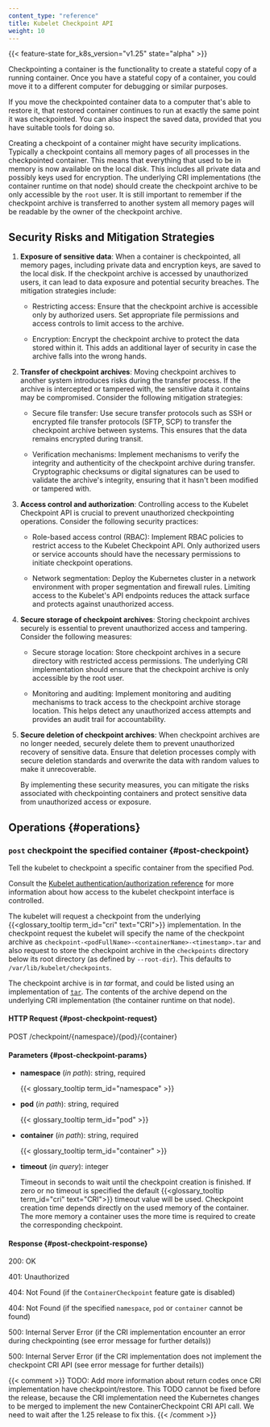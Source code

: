 ```yaml
---
content_type: "reference"
title: Kubelet Checkpoint API
weight: 10
---
```



{{< feature-state for_k8s_version="v1.25" state="alpha" >}}

Checkpointing a container is the functionality to create a stateful copy of 
a running container. Once you have a stateful copy of a container, you could
move it to a different computer for debugging or similar purposes.

If you move the checkpointed container data to a computer that's able to restore
it, that restored container continues to run at exactly the same
point it was checkpointed. You can also inspect the saved data, provided that you
have suitable tools for doing so.

Creating a checkpoint of a container might have security implications. Typically
a checkpoint contains all memory pages of all processes in the checkpointed
container. This means that everything that used to be in memory is now available
on the local disk. This includes all private data and possibly keys used for
encryption. The underlying CRI implementations (the container runtime on that node)
should create the checkpoint archive to be only accessible by the `root` user. It
is still important to remember if the checkpoint archive is transferred to another
system all memory pages will be readable by the owner of the checkpoint archive.

## Security Risks and Mitigation Strategies

1. **Exposure of sensitive data**: When a container is checkpointed, all memory pages,
   including private data and encryption keys, are saved to the local disk. If the 
   checkpoint archive is accessed by unauthorized users, it can lead to data exposure 
   and potential security breaches. The mitigation strategies include:

   - Restricting access: Ensure that the checkpoint archive is accessible only
     by authorized users. Set appropriate file permissions and access controls
     to limit access to the archive.
   
   - Encryption: Encrypt the checkpoint archive to protect the data stored 
     within it. This adds an additional layer of security in case the archive 
     falls into the wrong hands.

2. **Transfer of checkpoint archives**: Moving checkpoint archives to another 
   system introduces risks during the transfer process. If the archive is 
   intercepted or tampered with, the sensitive data it contains may be compromised.
   Consider the following mitigation strategies:

   - Secure file transfer: Use secure transfer protocols such as SSH or encrypted 
     file transfer protocols (SFTP, SCP) to transfer the checkpoint archive between systems.
     This ensures that the data remains encrypted during transit.

   - Verification mechanisms: Implement mechanisms to verify the integrity and 
     authenticity of the checkpoint archive during transfer. Cryptographic checksums
     or digital signatures can be used to validate the archive's integrity, ensuring 
     that it hasn't been modified or tampered with.

3. **Access control and authorization**: Controlling access to the Kubelet Checkpoint API
   is crucial to prevent unauthorized checkpointing operations. Consider the following 
   security practices:

   - Role-based access control (RBAC): Implement RBAC policies to restrict access to the
     Kubelet Checkpoint API. Only authorized users or service accounts should have the 
     necessary permissions to initiate checkpoint operations.

   - Network segmentation: Deploy the Kubernetes cluster in a network environment with proper
     segmentation and firewall rules. Limiting access to the Kubelet's API endpoints reduces
     the attack surface and protects against unauthorized access.

4. **Secure storage of checkpoint archives**: Storing checkpoint archives securely is essential 
   to prevent unauthorized access and tampering. Consider the following measures:

   - Secure storage location: Store checkpoint archives in a secure directory with restricted 
     access permissions. The underlying CRI implementation should ensure that the checkpoint 
     archive is only accessible by the root user.

   - Monitoring and auditing: Implement monitoring and auditing mechanisms to track access to 
     the checkpoint archive storage location. This helps detect any unauthorized access attempts 
     and provides an audit trail for accountability.

5. **Secure deletion of checkpoint archives**: When checkpoint archives are no longer needed, 
   securely delete them to prevent unauthorized recovery of sensitive data. Ensure that deletion 
   processes comply with secure deletion standards and overwrite the data with random values to
   make it unrecoverable.

   By implementing these security measures, you can mitigate the risks associated with checkpointing 
   containers and protect sensitive data from unauthorized access or exposure.

## Operations {#operations}

### `post` checkpoint the specified container {#post-checkpoint}

Tell the kubelet to checkpoint a specific container from the specified Pod.

Consult the [Kubelet authentication/authorization reference](/docs/reference/access-authn-authz/kubelet-authn-authz)
for more information about how access to the kubelet checkpoint interface is
controlled.

The kubelet will request a checkpoint from the underlying
{{<glossary_tooltip term_id="cri" text="CRI">}} implementation. In the checkpoint
request the kubelet will specify the name of the checkpoint archive as
`checkpoint-<podFullName>-<containerName>-<timestamp>.tar` and also request to
store the checkpoint archive in the `checkpoints` directory below its root
directory (as defined by `--root-dir`).  This defaults to
`/var/lib/kubelet/checkpoints`.

The checkpoint archive is in _tar_ format, and could be listed using an implementation of
[`tar`](https://pubs.opengroup.org/onlinepubs/7908799/xcu/tar.html). The contents of the
archive depend on the underlying CRI implementation (the container runtime on that node).

#### HTTP Request {#post-checkpoint-request}

POST /checkpoint/{namespace}/{pod}/{container}

#### Parameters {#post-checkpoint-params}

- **namespace** (*in path*): string, required

  {{< glossary_tooltip term_id="namespace" >}}

- **pod** (*in path*): string, required

  {{< glossary_tooltip term_id="pod" >}}

- **container** (*in path*): string, required

  {{< glossary_tooltip term_id="container" >}}

- **timeout** (*in query*): integer

  Timeout in seconds to wait until the checkpoint creation is finished.
  If zero or no timeout is specified the default {{<glossary_tooltip
  term_id="cri" text="CRI">}} timeout value will be used. Checkpoint
  creation time depends directly on the used memory of the container.
  The more memory a container uses the more time is required to create
  the corresponding checkpoint.

#### Response {#post-checkpoint-response}

200: OK

401: Unauthorized

404: Not Found (if the `ContainerCheckpoint` feature gate is disabled)

404: Not Found (if the specified `namespace`, `pod` or `container` cannot be found)

500: Internal Server Error (if the CRI implementation encounter an error during checkpointing (see error message for further details))

500: Internal Server Error (if the CRI implementation does not implement the checkpoint CRI API (see error message for further details))

{{< comment >}}
TODO: Add more information about return codes once CRI implementation have checkpoint/restore.
      This TODO cannot be fixed before the release, because the CRI implementation need
      the Kubernetes changes to be merged to implement the new ContainerCheckpoint CRI API
      call. We need to wait after the 1.25 release to fix this.
{{< /comment >}}
